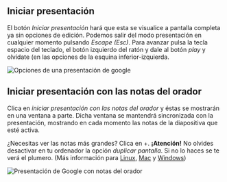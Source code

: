 ## Iniciar presentación

El botón *Iniciar presentación* hará que esta se visualice a pantalla completa ya sin opciones de edición. Podemos salir del modo presentación en cualquier momento pulsando *Escape (Esc)*. Para avanzar pulsa la tecla espacio del teclado, el botón izquierdo del ratón y dale al botón *play* y olvídate (en las opciones de la esquina inferior-izquierda.

![Opciones de una presentación de google](https://catedu.gitbooks.io/trabajo-colaborativo-con-google-drive/content/images/Opciones_de_una_presentaci%C3%B3n_de_Google.png)

## Iniciar presentación con las notas del orador

Clica en *iniciar presentación con las notas del orador* y éstas se mostrarán en una ventana a parte. Dicha ventana se mantendrá sincronizada con la presentación, mostrando en cada momento las notas de la diapositiva que esté activa.


¿Necesitas ver las notas más grandes? Clica en +. **¡Atención!** No olvides desactivar en tu ordenador la opción *duplicar pantalla*. Si no lo haces se te verá el plumero. (Más información para [Linux](https://linuxaltrabajo.wordpress.com/2013/09/21/configurar-dos-monitores-con-escritorio-extendido), [Mac](https://bareando.wordpress.com/2008/03/03/configurar-pantallas-externas-en-mac) y [Windows](http://windows.microsoft.com/es-es/windows7/connect-to-a-projector))

![Presentación de Google con notas del orador](https://catedu.gitbooks.io/trabajo-colaborativo-con-google-drive/content/images/presentacion_notas_orador.svg)